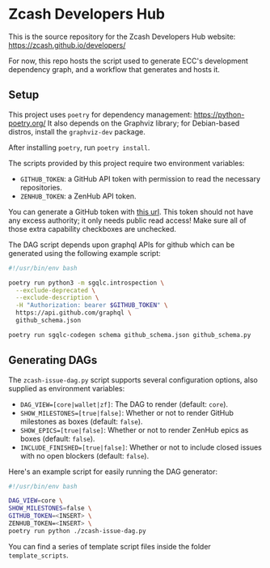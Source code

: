 # Zcash Developers Hub

This is the source repository for the Zcash Developers Hub website: https://zcash.github.io/developers/

For now, this repo hosts the script used to generate ECC's development dependency graph, and a workflow that generates and hosts it.

## Setup

This project uses `poetry` for dependency management: https://python-poetry.org/
It also depends on the Graphviz library; for Debian-based distros, install the `graphviz-dev`
package.

After installing `poetry`, run `poetry install`.

The scripts provided by this project require two environment variables:

- `GITHUB_TOKEN`: a GitHub API token with permission to read the necessary repositories.
- `ZENHUB_TOKEN`: a ZenHub API token.

You can generate a GitHub token with [this url](https://github.com/settings/tokens/new). This
token should not have any excess authority; it only needs public read access! Make sure all of
those extra capability checkboxes are unchecked.

The DAG script depends upon graphql APIs for github which can be generated
using the following example script:

```bash
#!/usr/bin/env bash

poetry run python3 -m sgqlc.introspection \
  --exclude-deprecated \
  --exclude-description \
  -H "Authorization: bearer $GITHUB_TOKEN" \
  https://api.github.com/graphql \
  github_schema.json

poetry run sgqlc-codegen schema github_schema.json github_schema.py
```

## Generating DAGs

The `zcash-issue-dag.py` script supports several configuration options,
also supplied as environment variables:

- `DAG_VIEW=[core|wallet|zf]`: The DAG to render (default: `core`).
- `SHOW_MILESTONES=[true|false]`: Whether or not to render GitHub milestones as boxes (default: `false`).
- `SHOW_EPICS=[true|false]`: Whether or not to render ZenHub epics as boxes (default: `false`).
- `INCLUDE_FINISHED=[true|false]`: Whether or not to include closed issues with no open blockers (default: `false`).

Here's an example script for easily running the DAG generator:

```bash
#!/usr/bin/env bash

DAG_VIEW=core \
SHOW_MILESTONES=false \
GITHUB_TOKEN=<INSERT> \
ZENHUB_TOKEN=<INSERT> \
poetry run python ./zcash-issue-dag.py
```

You can find a series of template script files inside the folder `template_scripts`.


